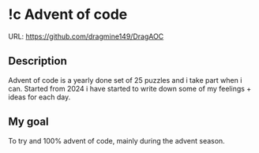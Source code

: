 # !c Advent of code
URL: https://github.com/dragmine149/DragAOC

## Description
Advent of code is a yearly done set of 25 puzzles and i take part when i can.
Started from 2024 i have started to write down some of my feelings + ideas for each day.

## My goal
To try and 100% advent of code, mainly during the advent season.
